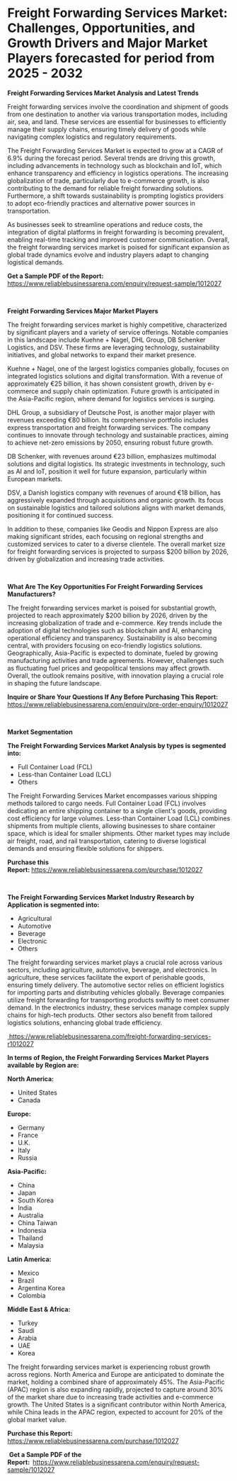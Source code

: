 <p><h1>Freight Forwarding Services Market: Challenges, Opportunities, and Growth Drivers and Major Market Players forecasted for period from 2025 - 2032</h1></p><p><strong>Freight Forwarding Services Market Analysis and Latest Trends</strong></p>
<p><p>Freight forwarding services involve the coordination and shipment of goods from one destination to another via various transportation modes, including air, sea, and land. These services are essential for businesses to efficiently manage their supply chains, ensuring timely delivery of goods while navigating complex logistics and regulatory requirements.</p><p>The Freight Forwarding Services Market is expected to grow at a CAGR of 6.9% during the forecast period. Several trends are driving this growth, including advancements in technology such as blockchain and IoT, which enhance transparency and efficiency in logistics operations. The increasing globalization of trade, particularly due to e-commerce growth, is also contributing to the demand for reliable freight forwarding solutions. Furthermore, a shift towards sustainability is prompting logistics providers to adopt eco-friendly practices and alternative power sources in transportation.</p><p>As businesses seek to streamline operations and reduce costs, the integration of digital platforms in freight forwarding is becoming prevalent, enabling real-time tracking and improved customer communication. Overall, the freight forwarding services market is poised for significant expansion as global trade dynamics evolve and industry players adapt to changing logistical demands.</p></p>
<p><strong>Get a Sample PDF of the Report:&nbsp;</strong> <a href="https://www.reliablebusinessarena.com/enquiry/request-sample/1012027?utm_campaign=3255&utm_medium=2&utm_source=Github&utm_content=ia&utm_term=17042025&utm_id=freight-forwarding-services">https://www.reliablebusinessarena.com/enquiry/request-sample/1012027</a></p>
<p>&nbsp;</p>
<p><strong>Freight Forwarding Services Major Market Players</strong></p>
<p><p>The freight forwarding services market is highly competitive, characterized by significant players and a variety of service offerings. Notable companies in this landscape include Kuehne + Nagel, DHL Group, DB Schenker Logistics, and DSV. These firms are leveraging technology, sustainability initiatives, and global networks to expand their market presence.</p><p>Kuehne + Nagel, one of the largest logistics companies globally, focuses on integrated logistics solutions and digital transformation. With a revenue of approximately €25 billion, it has shown consistent growth, driven by e-commerce and supply chain optimization. Future growth is anticipated in the Asia-Pacific region, where demand for logistics services is surging.</p><p>DHL Group, a subsidiary of Deutsche Post, is another major player with revenues exceeding €80 billion. Its comprehensive portfolio includes express transportation and freight forwarding services. The company continues to innovate through technology and sustainable practices, aiming to achieve net-zero emissions by 2050, ensuring robust future growth.</p><p>DB Schenker, with revenues around €23 billion, emphasizes multimodal solutions and digital logistics. Its strategic investments in technology, such as AI and IoT, position it well for future expansion, particularly within European markets.</p><p>DSV, a Danish logistics company with revenues of around €18 billion, has aggressively expanded through acquisitions and organic growth. Its focus on sustainable logistics and tailored solutions aligns with market demands, positioning it for continued success.</p><p>In addition to these, companies like Geodis and Nippon Express are also making significant strides, each focusing on regional strengths and customized services to cater to a diverse clientele. The overall market size for freight forwarding services is projected to surpass $200 billion by 2026, driven by globalization and increasing trade activities.</p></p>
<p>&nbsp;</p>
<p><strong>What Are The Key Opportunities For Freight Forwarding Services Manufacturers?</strong></p>
<p><p>The freight forwarding services market is poised for substantial growth, projected to reach approximately $200 billion by 2026, driven by the increasing globalization of trade and e-commerce. Key trends include the adoption of digital technologies such as blockchain and AI, enhancing operational efficiency and transparency. Sustainability is also becoming central, with providers focusing on eco-friendly logistics solutions. Geographically, Asia-Pacific is expected to dominate, fueled by growing manufacturing activities and trade agreements. However, challenges such as fluctuating fuel prices and geopolitical tensions may affect growth. Overall, the outlook remains positive, with innovation playing a crucial role in shaping the future landscape.</p></p>
<p><strong>Inquire or Share Your Questions If Any Before Purchasing This Report:</strong> <a href="https://www.reliablebusinessarena.com/enquiry/pre-order-enquiry/1012027?utm_campaign=3255&utm_medium=2&utm_source=Github&utm_content=ia&utm_term=17042025&utm_id=freight-forwarding-services">https://www.reliablebusinessarena.com/enquiry/pre-order-enquiry/1012027</a></p>
<p>&nbsp;</p>
<p><strong>Market Segmentation</strong></p>
<p><strong>The Freight Forwarding Services Market Analysis by types is segmented into:</strong></p>
<p><ul><li>Full Container Load (FCL)</li><li>Less-than Container Load (LCL)</li><li>Others</li></ul></p>
<p><p>The Freight Forwarding Services Market encompasses various shipping methods tailored to cargo needs. Full Container Load (FCL) involves dedicating an entire shipping container to a single client's goods, providing cost efficiency for large volumes. Less-than Container Load (LCL) combines shipments from multiple clients, allowing businesses to share container space, which is ideal for smaller shipments. Other market types may include air freight, road, and rail transportation, catering to diverse logistical demands and ensuring flexible solutions for shippers.</p></p>
<p><strong>Purchase this Report:&nbsp;</strong><a href="https://www.reliablebusinessarena.com/purchase/1012027?utm_campaign=3255&utm_medium=2&utm_source=Github&utm_content=ia&utm_term=17042025&utm_id=freight-forwarding-services">https://www.reliablebusinessarena.com/purchase/1012027</a></p>
<p>&nbsp;</p>
<p><strong>The Freight Forwarding Services Market Industry Research by Application is segmented into:</strong></p>
<p><ul><li>Agricultural</li><li>Automotive</li><li>Beverage</li><li>Electronic</li><li>Others</li></ul></p>
<p><p>The freight forwarding services market plays a crucial role across various sectors, including agriculture, automotive, beverage, and electronics. In agriculture, these services facilitate the export of perishable goods, ensuring timely delivery. The automotive sector relies on efficient logistics for importing parts and distributing vehicles globally. Beverage companies utilize freight forwarding for transporting products swiftly to meet consumer demand. In the electronics industry, these services manage complex supply chains for high-tech products. Other sectors also benefit from tailored logistics solutions, enhancing global trade efficiency.</p></p>
<p><a href="https://www.reliablebusinessarena.com/freight-forwarding-services-r1012027?utm_campaign=3255&utm_medium=2&utm_source=Github&utm_content=ia&utm_term=17042025&utm_id=freight-forwarding-services">&nbsp;https://www.reliablebusinessarena.com/freight-forwarding-services-r1012027</a></p>
<p><strong>In terms of Region, the Freight Forwarding Services Market Players available by Region are:</strong></p>
<p>
    <p> <strong> North America: </strong>
        <ul>
            <li>United States</li>
            <li>Canada</li>
        </ul>
        </p> 
    <p> <strong> Europe: </strong>
        <ul>
            <li>Germany</li>
            <li>France</li>
            <li>U.K.</li>
            <li>Italy</li>
            <li>Russia</li>
        </ul>
        </p> 
    <p> <strong> Asia-Pacific: </strong>
        <ul>
            <li>China</li>
            <li>Japan</li>
            <li>South Korea</li>
            <li>India</li>
            <li>Australia</li>
            <li>China Taiwan</li>
            <li>Indonesia</li>
            <li>Thailand</li>
            <li>Malaysia</li>
        </ul>
        </p> 
    <p> <strong> Latin America: </strong>
        <ul>
            <li>Mexico</li>
            <li>Brazil</li>
            <li>Argentina Korea</li>
            <li>Colombia</li>
        </ul>
        </p> 
    <p> <strong> Middle East & Africa: </strong>
        <ul>
            <li>Turkey</li>
            <li>Saudi</li>
            <li>Arabia</li>
            <li>UAE</li>
            <li>Korea</li>
        </ul>
    </p>
    </p>
<p><p>The freight forwarding services market is experiencing robust growth across regions. North America and Europe are anticipated to dominate the market, holding a combined share of approximately 45%. The Asia-Pacific (APAC) region is also expanding rapidly, projected to capture around 30% of the market share due to increasing trade activities and e-commerce growth. The United States is a significant contributor within North America, while China leads in the APAC region, expected to account for 20% of the global market value.</p></p>
<p><strong>Purchase this Report: </strong><a href="https://www.reliablebusinessarena.com/purchase/1012027?utm_campaign=3255&utm_medium=2&utm_source=Github&utm_content=ia&utm_term=17042025&utm_id=freight-forwarding-services">https://www.reliablebusinessarena.com/purchase/1012027</a></p>
<p>&nbsp;<strong>Get a Sample PDF of the Report:&nbsp;&nbsp;</strong><a href="https://www.reliablebusinessarena.com/enquiry/request-sample/1012027?utm_campaign=3255&utm_medium=2&utm_source=Github&utm_content=ia&utm_term=17042025&utm_id=freight-forwarding-services">https://www.reliablebusinessarena.com/enquiry/request-sample/1012027</a></p>
<p><strong></strong></p>
<p><p></p><p></p><p></p></p>